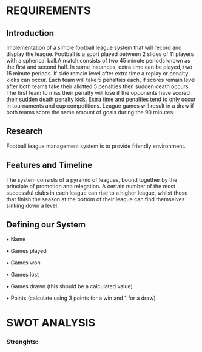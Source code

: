 # REQUIREMENTS
## Introduction
Implementation of a simple football league system that will record and display the league.
Football is a sport played between 2 slides of 11 players with a spherical ball.A match consists of two 45 minute periods known as the first and second half. In some instances, extra time can be played, two 15 minute periods. If side remain level after extra time a replay or penalty kicks can occur. Each team will take 5 penalties each, if scores remain level after both teams take their allotted 5 penalties then sudden death occurs. The first team to miss their penalty will lose if the opponents have scored their sudden death penalty kick. Extra time and penalties tend to only occur in tournaments and cup competitions. League games will result in a draw if both teams score the same amount of goals during the 90 minutes.
## Research
Football league management system is to provide friendly environment.
## Features and Timeline
The system consists of a pyramid of leagues, bound together by the principle of promotion and relegation. A certain number of the most successful clubs in each league can rise to a higher league, whilst those that finish the season at the bottom of their league can find themselves sinking down a level.
## Defining our System
• Name 

• Games played

• Games won

• Games lost

• Games drawn (this should be a calculated value)

• Points (calculate using 3 points for a win and 1 for a draw)
# SWOT ANALYSIS
### Strenghts:
